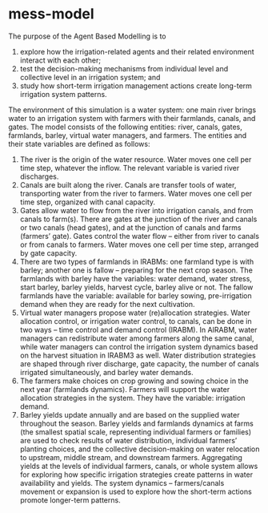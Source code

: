 # mess-model

The purpose of the Agent Based Modelling is to
1. explore how the irrigation-related agents and their related environment interact with each
other;
1. test the decision-making mechanisms from individual level and collective level in an irrigation
system; and
1. study how short-term irrigation management actions create long-term irrigation system
patterns.

The environment of this simulation is a water system: one main river brings water to an irrigation
system with farmers with their farmlands, canals, and gates. The model consists of the following
entities: river, canals, gates, farmlands, barley, virtual water managers, and farmers. The entities
and their state variables are defined as follows:
1. The river is the origin of the water resource. Water moves one cell per time step, whatever the
inflow. The relevant variable is varied river discharges.
1. Canals are built along the river. Canals are transfer tools of water, transporting water from the
river to farmers. Water moves one cell per time step, organized with canal capacity.
1. Gates allow water to flow from the river into irrigation canals, and from canals to farm(s).
There are gates at the junction of the river and canals or two canals (head gates), and at the
junction of canals and farms (farmers’ gate). Gates control the water flow – either from river
to canals or from canals to farmers. Water moves one cell per time step, arranged by gate
capacity.
1. There are two types of farmlands in IRABMs: one farmland type is with barley; another one is
fallow – preparing for the next crop season. The farmlands with barley have the variables:
water demand, water stress, start barley, barley yields, harvest cycle, barley alive or not. The
fallow farmlands have the variable: available for barley sowing, pre-irrigation demand when
they are ready for the next cultivation.
1. Virtual water managers propose water (re)allocation strategies. Water allocation control, or
irrigation water control, to canals, can be done in two ways – time control and demand control
(IRABM). In AIRABM, water managers can redistribute water among farmers along the same
canal, while water managers can control the irrigation system dynamics based on the harvest
situation in IRABM3 as well. Water distribution strategies are shaped through river discharge,
gate capacity, the number of canals irrigated simultaneously, and barley water demands.
1. The farmers make choices on crop growing and sowing choice in the next year (farmlands
dynamics). Farmers will support the water allocation strategies in the system. They have the
variable: irrigation demand.
1. Barley yields update annually and are based on the supplied water throughout the season.
Barley yields and farmlands dynamics at farms (the smallest spatial scale, representing
individual farmers or families) are used to check results of water distribution, individual
farmers’ planting choices, and the collective decision-making on water relocation to upstream,
middle stream, and downstream farmers. Aggregating yields at the levels of individual
farmers, canals, or whole system allows for exploring how specific irrigation strategies create
patterns in water availability and yields. The system dynamics – farmers/canals movement or
expansion is used to explore how the short-term actions promote longer-term patterns.
